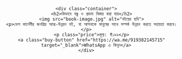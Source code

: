<!DOCTYPE html>
<html lang="bn">
<head>
    <meta charset="UTF-8">
    <meta name="viewport" content="width=device-width, initial-scale=1.0">
    <title>বই বিক্রির পেজ</title>
    <style>
        body {
            font-family: Arial, sans-serif;
            text-align: center;
            padding: 20px;
        }
        .container {
            max-width: 400px;
            margin: auto;
            border: 1px solid #ddd;
            padding: 20px;
            border-radius: 10px;
            box-shadow: 2px 2px 10px rgba(0, 0, 0, 0.1);
        }
        img {
            max-width: 100%;
            border-radius: 5px;
        }
        .price {
            font-size: 24px;
            font-weight: bold;
            margin: 10px 0;
        }
        .buy-button {
            background-color: #25D366;
            color: white;
            padding: 10px 20px;
            text-decoration: none;
            font-size: 18px;
            border-radius: 5px;
            display: inline-block;
            margin-top: 10px;
        }
    </style>
</head>
<body>

    <div class="container">
        <h2>কিভাবে বন্ধু ও প্রভাব বিস্তার করা যায়</h2>
        <img src="book-image.jpg" alt="বইয়ের ছবি">
        <p>ডেল কার্নেগীর জনপ্রিয় আত্ম-উন্নয়ন বই, যা আপনাকে মানুষের সাথে সম্পর্ক উন্নয়ন করতে সহায়তা করবে।</p>
        <p class="price">মূল্য: ₹১৯৯</p>
        <a class="buy-button" href="https://wa.me/919382145715" target="_blank">WhatsApp এ কিনুন</a>
    </div>

</body>
</html>
